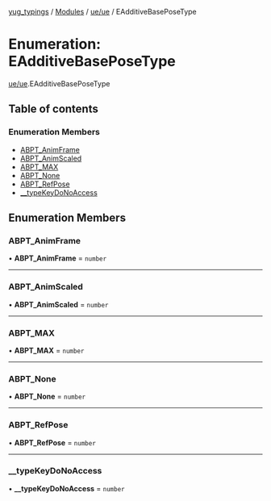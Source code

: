 [yug_typings](../README.md) / [Modules](../modules.md) / [ue/ue](../modules/ue_ue.md) / EAdditiveBasePoseType

# Enumeration: EAdditiveBasePoseType

[ue/ue](../modules/ue_ue.md).EAdditiveBasePoseType

## Table of contents

### Enumeration Members

- [ABPT\_AnimFrame](ue_ue.EAdditiveBasePoseType.md#abpt_animframe)
- [ABPT\_AnimScaled](ue_ue.EAdditiveBasePoseType.md#abpt_animscaled)
- [ABPT\_MAX](ue_ue.EAdditiveBasePoseType.md#abpt_max)
- [ABPT\_None](ue_ue.EAdditiveBasePoseType.md#abpt_none)
- [ABPT\_RefPose](ue_ue.EAdditiveBasePoseType.md#abpt_refpose)
- [\_\_typeKeyDoNoAccess](ue_ue.EAdditiveBasePoseType.md#__typekeydonoaccess)

## Enumeration Members

### ABPT\_AnimFrame

• **ABPT\_AnimFrame** = `number`

___

### ABPT\_AnimScaled

• **ABPT\_AnimScaled** = `number`

___

### ABPT\_MAX

• **ABPT\_MAX** = `number`

___

### ABPT\_None

• **ABPT\_None** = `number`

___

### ABPT\_RefPose

• **ABPT\_RefPose** = `number`

___

### \_\_typeKeyDoNoAccess

• **\_\_typeKeyDoNoAccess** = `number`
